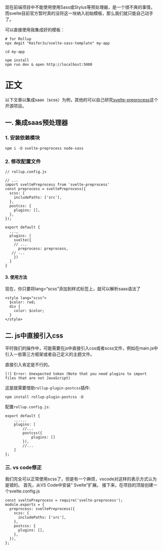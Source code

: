 现在前端项目中不能使用使用Sass或Stylus等预处理器，是一个很不爽的事情，而svelte目前官方暂时真的没将这一块纳入初始模板，那么我们就只能自己动手了。

可以直接使用我集成好的模板：
```
# for Rollup
npx degit "KeiferJu/svelte-sass-template" my-app

cd my-app

npm install
npm run dev & open http://localhost:5000
```



# 正文

以下文章以集成saas（scss）为例，其他的可以自己研究[svelte-preprocess](https://github.com/kaisermann/svelte-preprocess)这个开源项目。

## 一. 集成saas预处理器
### 1. 安装依赖模块

```
npm i -D svelte-preprocess node-sass
```

### 2. 修改配置文件



```
// rollup.config.js

// ...
import sveltePreprocess from 'svelte-preprocess'
const preprocess = sveltePreprocess({
  scss: {
    includePaths: ['src'],
  },
  postcss: {
    plugins: [],
  },
});

export default {
  ...,
  plugins: [
    svelte({
    // ...
      preprocess: preprocess,
   // ...
    })
  ]
}
```

#### 3. 使用方法
现在，你只要将lang=“scss”添加到样式标签上，就可以解析saas语法了
```
<style lang="scss">
  $color: red;
  div {
    color: $color;
  }
</style>
```

## 二. js中直接引入css
平时我们的操作中，可能需要在js中直接引入css或者scss文件，例如在main.js中引入一些第三方框架或者自己定义的主题文件。

直接引入肯定是不行的。
```
[!] Error: Unexpected token (Note that you need plugins to import files that are not JavaScript)
```

这是就需要借助`rollup-plugin-postcss`插件:

```
npm install rollup-plugin-postcss -D
```

配置`rollup.config.js`:

```
export default {
    ......
	plugins: [
	    //...
		postcss({
			plugins: []
		}),
	    //...
	]
};
```


### 三. vs code修正
我们完全可以正常使用scss了，但是有一个麻烦，vscode对这样的表示方式认为是错的。
首先，从VS Code中安装“ Svelte”扩展。
接下来，在项目的顶层创建一个svelte.config.js
```
const sveltePreprocess = require('svelte-preprocess');
module.exports = {
  preprocess: sveltePreprocess({
    scss: {
      includePaths: ['src'],
    },
    postcss: {
      plugins: [],
    },
  }),
};
```
